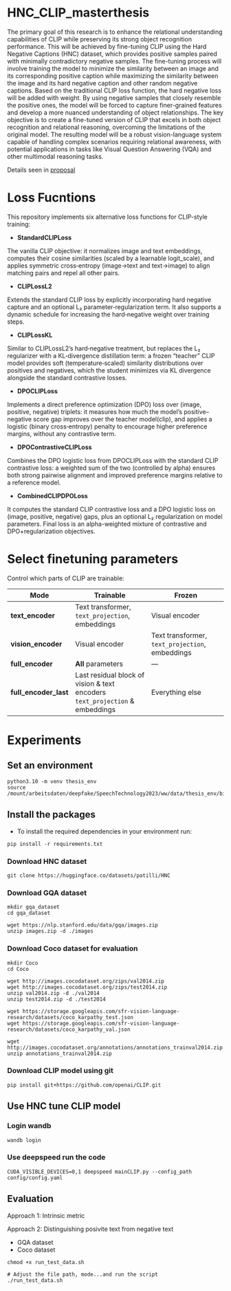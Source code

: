 # HNC_CLIP_masterthesis
The primary goal of this research is to enhance the relational understanding capabilities of CLIP while preserving its strong object recognition performance. This will be achieved by fine-tuning CLIP using the Hard Negative Captions (HNC) dataset, which provides positive samples paired with minimally contradictory negative samples. The fine-tuning process will involve training the model to minimize the similarity between an image and its corresponding positive caption while maximizing the similarity between the image and its hard negative caption and other random negative captions. Based on the traditional CLIP loss function, the hard negative loss will be added with weight. By using negative samples that closely resemble the positive ones, the model will be forced to capture finer-grained features and develop a more nuanced understanding of object relationships. The key objective is to create a fine-tuned version of CLIP that excels in both object recognition and relational reasoning, overcoming the limitations of the original model. The resulting model will be a robust vision-language system capable of handling complex scenarios requiring relational awareness, with potential applications in tasks like Visual Question Answering (VQA) and other multimodal reasoning tasks. 

Details seen in [proposal](Proposal.pdf)

# Loss Fucntions
This repository implements six alternative loss functions for CLIP-style training:

- **StandardCLIPLoss**  
  
The vanilla CLIP objective: it normalizes image and text embeddings, computes their cosine similarities (scaled by a learnable logit_scale), and applies symmetric cross‐entropy (image→text and text→image) to align matching pairs and repel all other pairs.

- **CLIPLossL2**  
  
Extends the standard CLIP loss by explicitly incorporating hard negative capture and an optional L₂ parameter‐regularization term. It also supports a dynamic schedule for increasing the hard‐negative weight over training steps.
  
- **CLIPLossKL**  
  
Similar to CLIPLossL2’s hard‐negative treatment, but replaces the L₂ regularizer with a KL‐divergence distillation term: a frozen “teacher” CLIP model provides soft (temperature‐scaled) similarity distributions over positives and negatives, which the student minimizes via KL divergence alongside the standard contrastive losses.

- **DPOCLIPLoss**  
  
Implements a direct preference optimization (DPO) loss over (image, positive, negative) triplets: it measures how much the model’s positive–negative score gap improves over the teacher model(clip), and applies a logistic (binary cross‐entropy) penalty to encourage higher preference margins, without any contrastive term.

- **DPOContrastiveCLIPLoss**  
  
Combines the DPO logistic loss from DPOCLIPLoss with the standard CLIP contrastive loss: a weighted sum of the two (controlled by alpha) ensures both strong pairwise alignment and improved preference margins relative to a reference model.

- **CombinedCLIPDPOLoss**  
  
It computes the standard CLIP contrastive loss and a DPO logistic loss on (image, positive, negative) gaps, plus an optional L₂ regularization on model parameters. Final loss is an alpha-weighted mixture of contrastive and DPO+regularization objectives.

# Select finetuning parameters
Control which parts of CLIP are trainable:

| Mode                 | Trainable                                     | Frozen                                         |
| -------------------- | --------------------------------------------- | ---------------------------------------------- |
| **text_encoder**     | Text transformer, `text_projection`, embeddings | Visual encoder                                |
| **vision_encoder**   | Visual encoder                                | Text transformer, `text_projection`, embeddings |
| **full_encoder**     | **All** parameters                             | —                                              |
| **full_encoder_last**| Last residual block of vision & text encoders<br>`text_projection` & embeddings | Everything else                                 |


# Experiments

## Set an environment
```
python3.10 -m venv thesis_env
source /mount/arbeitsdaten/deepfake/SpeechTechnology2023/ww/data/thesis_env/bin/activate 
```

## Install the packages
- To install the required dependencies in your environment run: 
```
pip install -r requirements.txt
```

### Download HNC dataset
```
git clone https://huggingface.co/datasets/patilli/HNC
```

### Download GQA dataset
```
mkdir gqa_dataset
cd gqa_dataset

wget https://nlp.stanford.edu/data/gqa/images.zip
unzip images.zip -d ./images
```

### Download Coco dataset for evaluation
```
mkdir Coco
cd Coco

wget http://images.cocodataset.org/zips/val2014.zip
wget http://images.cocodataset.org/zips/test2014.zip
unzip val2014.zip -d ./val2014
unzip test2014.zip -d ./test2014

wget https://storage.googleapis.com/sfr-vision-language-research/datasets/coco_karpathy_test.json
wget https://storage.googleapis.com/sfr-vision-language-research/datasets/coco_karpathy_val.json

wget http://images.cocodataset.org/annotations/annotations_trainval2014.zip
unzip annotations_trainval2014.zip
```

### Download CLIP model using git
```
pip install git+https://github.com/openai/CLIP.git
```

## Use HNC tune CLIP model
### Login wandb
```
wandb login 
```

### Use deepspeed run the code
```
CUDA_VISIBLE_DEVICES=0,1 deepspeed mainCLIP.py --config_path config/config.yaml
```

## Evaluation
Approach 1: Intrinsic metric

Approach 2: Distinguishing posivite text from negative text
- GQA dataset
- Coco dataset

```
chmod +x run_test_data.sh

# Adjust the file path, mode...and run the script
./run_test_data.sh
```
